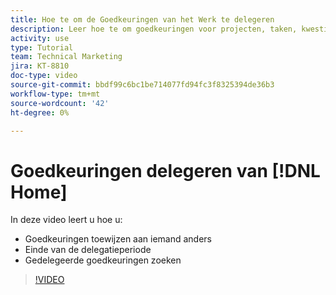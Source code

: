 ```yaml
---
title: Hoe te om de Goedkeuringen van het Werk te delegeren
description: Leer hoe te om goedkeuringen voor projecten, taken, kwesties, en chronologie aan een andere gebruiker te delegeren.
activity: use
type: Tutorial
team: Technical Marketing
jira: KT-8810
doc-type: video
source-git-commit: bbdf99c6bc1be714077fd94fc3f8325394de36b3
workflow-type: tm+mt
source-wordcount: '42'
ht-degree: 0%

---
```


# Goedkeuringen delegeren van [!DNL Home]

In deze video leert u hoe u:

* Goedkeuringen toewijzen aan iemand anders
* Einde van de delegatieperiode
* Gedelegeerde goedkeuringen zoeken

>[!VIDEO](https://video.tv.adobe.com/v/336094/?quality=12&learn=on&enablevpops=1)

<!--
learn more URLS
Delegate approval request
-->

